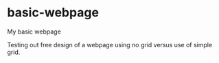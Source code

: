 # basic-webpage
My basic webpage

Testing out free design of a webpage using no grid versus use of simple grid.
